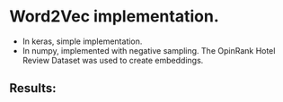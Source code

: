 # Word2Vec implementation.
* In keras, simple implementation.
* In numpy, implemented with negative sampling.
The OpinRank Hotel Review Dataset was used to create embeddings.
## Results:

